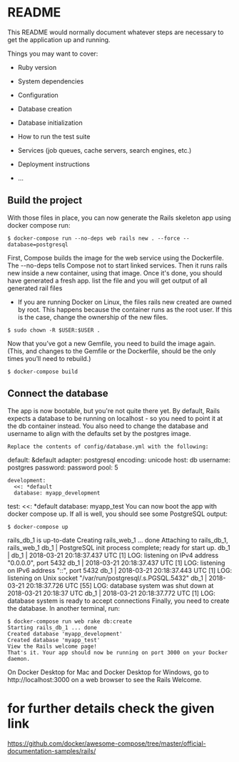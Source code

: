 # README

This README would normally document whatever steps are necessary to get the
application up and running.

Things you may want to cover:

* Ruby version

* System dependencies

* Configuration

* Database creation

* Database initialization

* How to run the test suite

* Services (job queues, cache servers, search engines, etc.)

* Deployment instructions

* ...
## Build the project
With those files in place, you can now generate the Rails skeleton app using docker compose run:
```
$ docker-compose run --no-deps web rails new . --force --database=postgresql
```
First, Compose builds the image for the web service using the Dockerfile. The --no-deps tells Compose not to start linked services. Then it runs rails new inside a new container, using that image. Once it's done, you should have generated a fresh app.
list the file and you will get output of all generated rail files
* If you are running Docker on Linux, the files rails new created are owned by root. This happens because the container runs as the root user. If this is the case, change the ownership of the new files.
```
$ sudo chown -R $USER:$USER .
```
Now that you’ve got a new Gemfile, you need to build the image again. (This, and changes to the Gemfile or the Dockerfile, should be the only times you’ll need to rebuild.)
```
$ docker-compose build
```
## Connect the database
The app is now bootable, but you're not quite there yet. By default, Rails expects a database to be running on localhost - so you need to point it at the db container instead. You also need to change the database and username to align with the defaults set by the postgres image.
```
Replace the contents of config/database.yml with the following:
```
default: &default
  adapter: postgresql
  encoding: unicode
  host: db
  username: postgres
  password: password
  pool: 5
```
development:
  <<: *default
  database: myapp_development
```
test:
  <<: *default
  database: myapp_test
You can now boot the app with docker compose up. If all is well, you should see some PostgreSQL output:
```
$ docker-compose up
```
rails_db_1 is up-to-date
Creating rails_web_1 ... done
Attaching to rails_db_1, rails_web_1
db_1   | PostgreSQL init process complete; ready for start up.
db_1   |
db_1   | 2018-03-21 20:18:37.437 UTC [1] LOG:  listening on IPv4 address "0.0.0.0", port 5432
db_1   | 2018-03-21 20:18:37.437 UTC [1] LOG:  listening on IPv6 address "::", port 5432
db_1   | 2018-03-21 20:18:37.443 UTC [1] LOG:  listening on Unix socket "/var/run/postgresql/.s.PGSQL.5432"
db_1   | 2018-03-21 20:18:37.726 UTC [55] LOG:  database system was shut down at 2018-03-21 20:18:37 UTC
db_1   | 2018-03-21 20:18:37.772 UTC [1] LOG:  database system is ready to accept connections
Finally, you need to create the database. In another terminal, run:
```
$ docker-compose run web rake db:create
Starting rails_db_1 ... done
Created database 'myapp_development'
Created database 'myapp_test'
View the Rails welcome page!
That's it. Your app should now be running on port 3000 on your Docker daemon.
```
On Docker Desktop for Mac and Docker Desktop for Windows, go to http://localhost:3000 on a web browser to see the Rails Welcome.
# for further details check the given link
https://github.com/docker/awesome-compose/tree/master/official-documentation-samples/rails/
